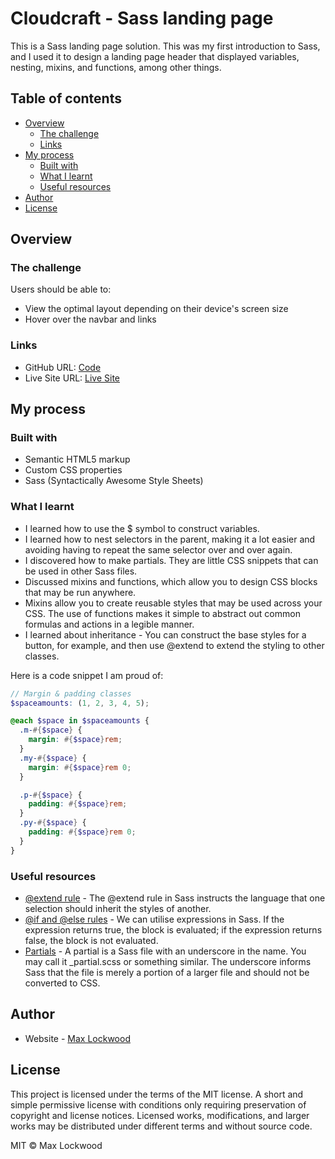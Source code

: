 # Cloudcraft - Sass landing page

This is a Sass landing page solution. This was my first introduction to Sass, and I used it to design a landing page header that displayed variables, nesting, mixins, and functions, among other things.

## Table of contents

- [Overview](#overview)
  - [The challenge](#the-challenge)
  - [Links](#links)
- [My process](#my-process)
  - [Built with](#built-with)
  - [What I learnt](#what-i-learnt)
  - [Useful resources](#useful-resources)
- [Author](#author)
- [License](#license)

## Overview

### The challenge

Users should be able to:

- View the optimal layout depending on their device's screen size
- Hover over the navbar and links

### Links

- GitHub URL: [Code](https://github.com/Max88-git/header-sass)
- Live Site URL: [Live Site](https://max88-git.github.io/header-sass/)

## My process

### Built with

- Semantic HTML5 markup
- Custom CSS properties
- Sass (Syntactically Awesome Style Sheets)

### What I learnt

- I learned how to use the $ symbol to construct variables.
- I learned how to nest selectors in the parent, making it a lot easier and avoiding having to repeat the same selector over and over again.
- I discovered how to make partials. They are little CSS snippets that can be used in other Sass files.
- Discussed mixins and functions, which allow you to design CSS blocks that may be run anywhere.
- Mixins allow you to create reusable styles that may be used across your CSS. The use of functions makes it simple to abstract out common formulas and actions in a legible manner.
- I learned about inheritance - You can construct the base styles for a button, for example, and then use @extend to extend the styling to other classes.

Here is a code snippet I am proud of:

```scss
// Margin & padding classes
$spaceamounts: (1, 2, 3, 4, 5);

@each $space in $spaceamounts {
  .m-#{$space} {
    margin: #{$space}rem;
  }
  .my-#{$space} {
    margin: #{$space}rem 0;
  }

  .p-#{$space} {
    padding: #{$space}rem;
  }
  .py-#{$space} {
    padding: #{$space}rem 0;
  }
}
```

### Useful resources

- [@extend rule](https://sass-lang.com/documentation/at-rules/extend) - The @extend rule in Sass instructs the language that one selection should inherit the styles of another.
- [@if and @else rules](https://sass-lang.com/documentation/at-rules/control/if#else) - We can utilise expressions in Sass. If the expression returns true, the block is evaluated; if the expression returns false, the block is not evaluated.
- [Partials](https://sass-lang.com/guide#topic-4) - A partial is a Sass file with an underscore in the name. You may call it \_partial.scss or something similar. The underscore informs Sass that the file is merely a portion of a larger file and should not be converted to CSS.

## Author

- Website - [Max Lockwood](https://www.maxlockwood.uk/)

## License

This project is licensed under the terms of the MIT license. A short and simple permissive license with conditions only requiring preservation of copyright and license notices. Licensed works, modifications, and larger works may be distributed under different terms and without source code.

MIT &#169; Max Lockwood
